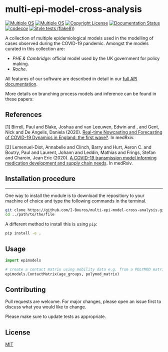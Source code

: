 # multi-epi-model-cross-analysis

[![Multiple OS](https://github.com/I-Bouros/cmml-inflam/actions/workflows/os-unittests.yml/badge.svg)](https://github.com/I-Bouros/cmml-inflam/actions/workflows/os-unittests.yml)
[![Multiple OS](https://github.com/I-Bouros/cmml-inflam/actions/workflows/os-unittests.yml/badge.svg)](https://github.com/I-Bouros/cmml-inflam/actions/workflows/os-unittests.yml)
[![Copyright License](https://github.com/I-Bouros/cmml-inflam/actions/workflows/check-copyright.yml/badge.svg)](https://github.com/I-Bouros/cmml-inflam/actions/workflows/check-copyright.yml)
[![Documentation Status](https://readthedocs.org/projects/cmml-inflam/badge/?version=latest)](https://cmml-inflam.readthedocs.io/en/latest/?badge=latest)
[![codecov](https://codecov.io/gh/I-Bouros/cmml-inflam/branch/main/graph/badge.svg?token=D2K0BR7OgN)](https://codecov.io/gh/I-Bouros/cmml-inflam)
[![Style tests (flake8)](https://github.com/I-Bouros/cmml-inflam/actions/workflows/flake8-style-test.yml/badge.svg)](https://github.com/I-Bouros/cmml-inflam/actions/workflows/flake8-style-test.yml))

A collection of multiple epidemiological models used in the modelling of cases observed during the COVID-19 pandemic. Amongst the models curated
in this collection are:
- *PHE & Cambridge*: official model used by the UK government for policy making.
- *Roche*.

All features of our software are described in detail in our
[full API documentation](https://cmml-inflam.readthedocs.io/en/latest/).

More details on branching process models and inference can be found in these
papers:

## References
[1] Birrell, Paul and Blake, Joshua and van Leeuwen, Edwin and , and Gent, Nick and De Angelis, Daniela (2020). [Real-time Nowcasting and Forecasting of COVID-19 Dynamics in England: the first wave?](https://www.medrxiv.org/content/early/2020/08/30/2020.08.24.20180737). In medRxiv. 

[2] Lemenuel-Diot, Annabelle and Clinch, Barry and Hurt, Aeron C. and Boutry, Paul and Laurent, Johann and Leddin, Mathias and Frings, Stefan and Charoin, Jean Eric (2020). [A COVID-19 transmission model informing medication development and supply chain needs](https://www.medrxiv.org/content/early/2020/12/02/2020.11.23.20237404). In medRxiv.

## Installation procedure
***
One way to install the module is to download the repositiory to your machine of choice and type the following commands in the terminal. 
```bash
git clone https://github.com/I-Bouros/multi-epi-model-cross-analysis.git
cd ../path/to/the/file
```

A different method to install this is using `pip`:

```bash
pip install -e .
```

## Usage

```python
import epimodels

# create a contact matrix using mobility data e.g. from a POLYMOD matrix
epimodels.ContactMatrix(age_groups, polymod_matrix)
```

## Contributing
Pull requests are welcome. For major changes, please open an issue first to discuss what you would like to change.

Please make sure to update tests as appropriate.

## License
[MIT](https://choosealicense.com/licenses/mit/)